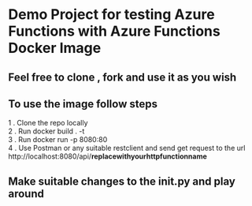 # Demo Project for testing Azure Functions with Azure Functions Docker Image
## Feel free to clone , fork and use it as you wish

## To use the image follow steps 

1 . Clone the repo locally <br>
2 . Run docker build . -t <imagename> <br>
3 . Run docker run -p 8080:80 <imagename> <br>
4 . Use Postman or any suitable restclient and send get request to the url http://localhost:8080/api/**replacewithyourhttpfunctionname**

  ## Make suitable changes to the init.py and play around

